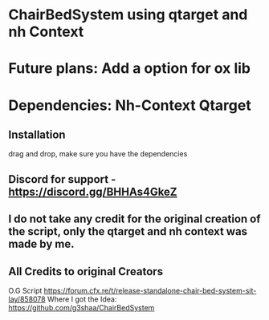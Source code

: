 # ChairBedSystem using qtarget and nh Context

# Future plans: Add a option for ox lib

# Dependencies: Nh-Context Qtarget

## Installation
drag and drop, make sure you have the dependencies

## Discord for support - https://discord.gg/BHHAs4GkeZ

## I do not take any credit for the original creation of the script, only the qtarget and nh context was made by me.

## All Credits to original Creators

O.G Script https://forum.cfx.re/t/release-standalone-chair-bed-system-sit-lay/858078 
Where I got the Idea: https://github.com/g3shaa/ChairBedSystem

